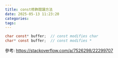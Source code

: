 ```yaml
---
title: const修飾閱讀方法
date: 2025-05-13 11:23:20
categories:
tags:
---
```

```c
char const* buffer;  // const modifies char
char* const buffer;  // const modifies *
```
參考:
https://stackoverflow.com/a/7526298/22299707